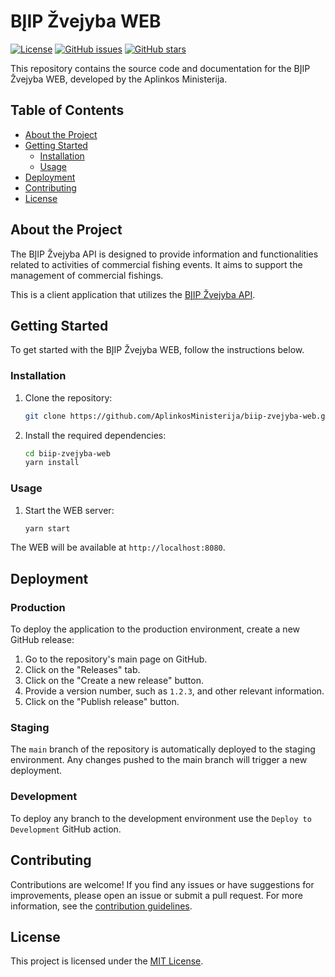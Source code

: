 # BĮIP Žvejyba WEB

[![License](https://img.shields.io/github/license/AplinkosMinisterija/biip-zvejyba-web)](https://github.com/AplinkosMinisterija/biip-zvejyba-web/blob/main/LICENSE)
[![GitHub issues](https://img.shields.io/github/issues/AplinkosMinisterija/biip-zvejyba-web)](https://github.com/AplinkosMinisterija/biip-zvejyba-web/issues)
[![GitHub stars](https://img.shields.io/github/stars/AplinkosMinisterija/biip-zvejyba-web)](https://github.com/AplinkosMinisterija/biip-zvejyba-web/stargazers)

This repository contains the source code and documentation for the BĮIP Žvejyba WEB, developed by the Aplinkos
Ministerija.

## Table of Contents

- [About the Project](#about-the-project)
- [Getting Started](#getting-started)
    - [Installation](#installation)
    - [Usage](#usage)
- [Deployment](#deployment)
- [Contributing](#contributing)
- [License](#license)

## About the Project

The BĮIP Žvejyba API is designed to provide information and functionalities related to activities of commercial fishing events. It aims to support the management of commercial fishings.

This is a client application that utilizes
the [BĮIP Žvejyba API](https://github.com/AplinkosMinisterija/biip-zvejyba-api).

## Getting Started

To get started with the BĮIP Žvejyba WEB, follow the instructions below.

### Installation

1. Clone the repository:

   ```bash
   git clone https://github.com/AplinkosMinisterija/biip-zvejyba-web.git
   ```

2. Install the required dependencies:

   ```bash
   cd biip-zvejyba-web
   yarn install
   ```

### Usage

1. Start the WEB server:

   ```bash
   yarn start
   ```

The WEB will be available at `http://localhost:8080`.

## Deployment

### Production

To deploy the application to the production environment, create a new GitHub release:

1. Go to the repository's main page on GitHub.
2. Click on the "Releases" tab.
3. Click on the "Create a new release" button.
4. Provide a version number, such as `1.2.3`, and other relevant information.
5. Click on the "Publish release" button.

### Staging

The `main` branch of the repository is automatically deployed to the staging environment. Any changes pushed to the main
branch will trigger a new deployment.

### Development

To deploy any branch to the development environment use the `Deploy to Development` GitHub action.

## Contributing

Contributions are welcome! If you find any issues or have suggestions for improvements, please open an issue or submit a
pull request. For more information, see the [contribution guidelines](./CONTRIBUTING.md).

## License

This project is licensed under the [MIT License](./LICENSE).